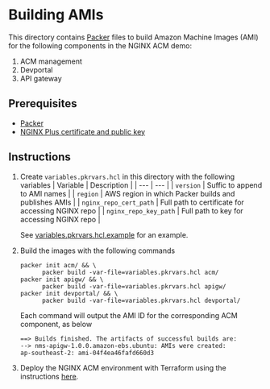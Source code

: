 # Building AMIs

This directory contains [Packer](https://www.packer.io/) files to build Amazon Machine Images (AMI) for the following components in the NGINX ACM demo:
1. ACM management
1. Devportal
1. API gateway

## Prerequisites

- [Packer](https://www.packer.io/downloads)
- [NGINX Plus certificate and public key](https://docs.nginx.com/nginx/admin-guide/installing-nginx/installing-nginx-plus/#prerequisites)

## Instructions

1. Create `variables.pkrvars.hcl` in this directory with the following variables
      | Variable | Description |
      | --- | --- |
      | `version` | Suffic to append to AMI names |
      | `region` | AWS region in which Packer builds and publishes AMIs |
      | `nginx_repo_cert_path` | Full path to certificate for accessing NGINX repo |
      | `nginx_repo_key_path` | Full path to key for accessing NGINX repo |

      See [variables.pkrvars.hcl.example](./variables.pkrvars.hcl.example) for an example.
1. Build the images with the following commands
      ```
      packer init acm/ && \
            packer build -var-file=variables.pkrvars.hcl acm/
      packer init apigw/ && \
            packer build -var-file=variables.pkrvars.hcl apigw/
      packer init devportal/ && \
            packer build -var-file=variables.pkrvars.hcl devportal/
      ```

      Each command will output the AMI ID for the corresponding ACM component, as below
      ```
      ==> Builds finished. The artifacts of successful builds are:
      --> nms-apigw-1.0.0.amazon-ebs.ubuntu: AMIs were created:
      ap-southeast-2: ami-04f4ea46fafd660d3
      ```
1.  Deploy the NGINX ACM environment with Terraform using the instructions [here](../terraform/).
